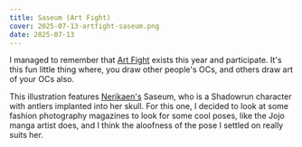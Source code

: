 ```yaml
---
title: Saseum (Art Fight)
cover: 2025-07-13-artfight-saseum.png
date: 2025-07-13
---
```

I managed to remember that [Art Fight](https://artfight.net/) exists this year and participate. It's this fun little thing where, you draw other people's OCs, and others draw art of your OCs also.

This illustration features [Nerikaen's](https://artfight.net/~Nerikaen) Saseum, who is a Shadowrun character with antlers implanted into her skull. For this one, I decided to look at some fashion photography magazines to look for some cool poses, like the Jojo manga artist does, and I think the aloofness of the pose I settled on really suits her.